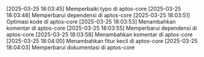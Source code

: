 [2025-03-25 18:03:45] Memperbaiki typo di aptos-core
[2025-03-25 18:03:48] Memperbarui dependensi di aptos-core
[2025-03-25 18:03:51] Optimasi kode di aptos-core
[2025-03-25 18:03:53] Menambahkan komentar di aptos-core
[2025-03-25 18:03:55] Memperbarui dependensi di aptos-core
[2025-03-25 18:03:58] Menambahkan komentar di aptos-core
[2025-03-25 18:04:00] Menambahkan fitur kecil di aptos-core
[2025-03-25 18:04:03] Memperbarui dokumentasi di aptos-core
